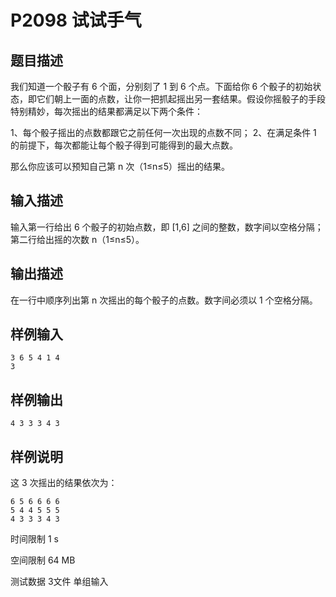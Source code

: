 # P2098 试试手气

## 题目描述
我们知道一个骰子有 6 个面，分别刻了 1 到 6 个点。下面给你 6 个骰子的初始状态，即它们朝上一面的点数，让你一把抓起摇出另一套结果。假设你摇骰子的手段特别精妙，每次摇出的结果都满足以下两个条件：

1、每个骰子摇出的点数都跟它之前任何一次出现的点数不同； 2、在满足条件 1 的前提下，每次都能让每个骰子得到可能得到的最大点数。

那么你应该可以预知自己第 n 次（1≤n≤5）摇出的结果。

## 输入描述
输入第一行给出 6 个骰子的初始点数，即 [1,6] 之间的整数，数字间以空格分隔；第二行给出摇的次数 n（1≤n≤5）。

## 输出描述
在一行中顺序列出第 n 次摇出的每个骰子的点数。数字间必须以 1 个空格分隔。

## 样例输入

```
3 6 5 4 1 4
3
```

## 样例输出

```
4 3 3 3 4 3
```

## 样例说明
这 3 次摇出的结果依次为：

```
6 5 6 6 6 6
5 4 4 5 5 5
4 3 3 3 4 3
```

时间限制  1 s

空间限制  64 MB

测试数据  3文件 单组输入
